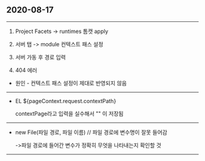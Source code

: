 ## 2020-08-17
***
1. Project Facets -> runtimes 톰캣 apply

2. 서버 탭 -> module 컨텍스트 패스 설정

3. 서버 가동 후 경로 입력

4. 404 에러

* 원인 - 컨텍스트 패스 설정이 제대로 반영되지 않음



***

* EL ${pageContext.request.contextPath} 

    contextPage라고 입력을 실수해서 "" 이 저장됨




***
* new File(파일 경로, 파일 이름) // 파일 경로에 변수명이 잘못 들어감

    ->파일 경로에 들어간 변수가 정확히 무엇을 나타내는지 확인할 것
***